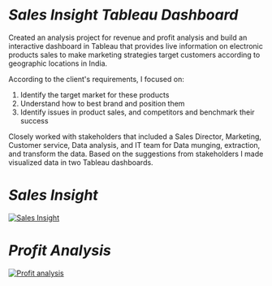 # *Sales Insight Tableau Dashboard*
Created an analysis project for revenue and profit analysis and build an interactive dashboard in Tableau that provides live information on electronic products sales to make marketing strategies target customers according to geographic locations in India.

According to the client's requirements, I focused on:
1) Identify the target market for these products
2) Understand how to best brand and position them
3) Identify issues in product sales, and competitors and benchmark their success

Closely worked with stakeholders that included a Sales Director, Marketing, Customer service, Data analysis, and IT team for Data munging, extraction, and transform the data. Based on the suggestions from stakeholders I made visualized data in two Tableau dashboards.



# *Sales Insight*
[![Sales Insight](https://user-images.githubusercontent.com/68710115/176489282-3a7ca4e2-b42e-4183-a794-b8bf8132b4c4.png)](https://public.tableau.com/app/profile/sahil.mahendra.mody/viz/SalesInsights_16566804985350/Dashboard1)

# *Profit Analysis*
[![Profit analysis](https://user-images.githubusercontent.com/68710115/176489588-14eb44e5-325c-4641-907b-fd59dfb2b3f9.png)](https://public.tableau.com/app/profile/sahil.mahendra.mody/viz/SalesInsights_16566801407540/Dashboard-ProfitAnalysis)
